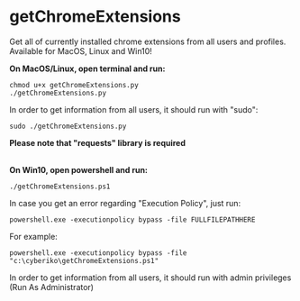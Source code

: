 # getChromeExtensions
  Get all of currently installed chrome extensions from all users and profiles.
  Available for MacOS, Linux and Win10!


  <b>On MacOS/Linux, open terminal and run:
  </b></br>
   
  	chmod u+x getChromeExtensions.py
  	./getChromeExtensions.py
   
    
  In order to get information from all users, it should run with "sudo":</br>
  
   
  	sudo ./getChromeExtensions.py
   
    
   <b>Please note that "requests" library is required</b></br>
 
   </br>
   <b>On Win10, open powershell and run:</b></br>
    
    ./getChromeExtensions.ps1
    
   In case you get an error regarding "Execution Policy", just run:</br>
    
    powershell.exe -executionpolicy bypass -file FULLFILEPATHHERE
    
   For example:</br>
    
    powershell.exe -executionpolicy bypass -file "c:\cyberiko\getChromeExtensions.ps1"
    
   In order to get information from all users, it should run with admin privileges (Run As Administrator) 
  


